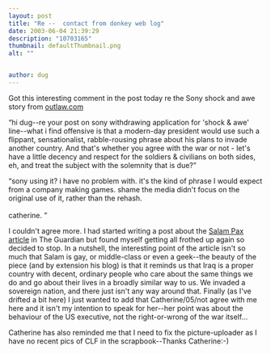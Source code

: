 ```yaml
---
layout: post
title: "Re --  contact from donkey web log"
date: 2003-06-04 21:39:29
description: "10703165"
thumbnail: defaultThumbnail.png
alt: ""


author: dug
---
```


<p>Got this interesting comment in the post today re the Sony shock and awe story from <a href="http://www.out-law.co.uk/php/page.php?page_id=sonywithdrawssho1050591709&amp;area=news">outlaw.com</a></p>

<p><q>hi dug--re your post on sony withdrawing application for 'shock &amp; awe' line--what i find offensive is that a modern-day president would use such a flippant, sensationalist, rabble-rousing phrase about his plans to invade another country. And that's whether you agree with the war or not - let's have a little decency and respect for the soldiers &amp; civilians on both sides, eh, and treat the subject with the solemnity that is due?</q></p>

<p><q>sony using it? i have no problem with. it's the kind of phrase I would expect from a company making games. shame the media didn't focus on the original use of it, rather than the rehash. <br /> <br /> catherine. </q></p>

<p>I couldn't agree more. I had started writing a post about the <a href="http://www.guardian.co.uk/g2/story/0,3604,966768,00.html">Salam Pax article</a> in The Guardian but found myself getting all frothed up again so decided to stop. In a nutshell, the interesting point of the article isn't so much that Salam is gay, or middle-class or even a geek--the beauty of the piece (and by extension his blog) is that it reminds us that Iraq is a proper country with decent, ordinary people who care about the same things we do and go about their lives in a broadly similar way to us. We invaded a sovereign nation, and there just isn't any way around that. Finally (as I've drifted a bit here) I just wanted to add that Catherine/05/not agree with me here and it isn't my intention to speak for her--her point was about the behaviour of the US executive, not the right-or-wrong of the war itself...</p>

<p>Catherine has also reminded me that I need to fix the picture-uploader as I have no recent pics of <span class="caps">CLF </span>in the scrapbook--Thanks Catherine:-)</p>
